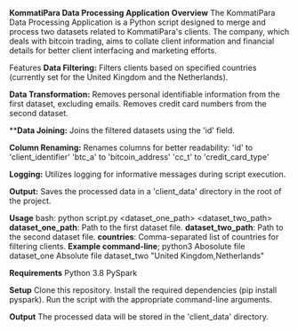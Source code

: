 **KommatiPara Data Processing Application**
**Overview**
The KommatiPara Data Processing Application is a Python script designed to merge and process two datasets related to KommatiPara's clients. The company, which deals with bitcoin trading, aims to collate client information and financial details for better client interfacing and marketing efforts.

Features
**Data Filtering:**
Filters clients based on specified countries (currently set for the United Kingdom and the Netherlands).

**Data Transformation:**
Removes personal identifiable information from the first dataset, excluding emails.
Removes credit card numbers from the second dataset.

****Data Joining:**
Joins the filtered datasets using the 'id' field.

**Column Renaming:**
Renames columns for better readability:
'id' to 'client_identifier'
'btc_a' to 'bitcoin_address'
'cc_t' to 'credit_card_type'

**Logging:**
Utilizes logging for informative messages during script execution.

**Output:**
Saves the processed data in a 'client_data' directory in the root of the project.

**Usage**
bash: python script.py <dataset_one_path> <dataset_two_path> <countries>
**dataset_one_path**: Path to the first dataset file.
**dataset_two_path**: Path to the second dataset file.
**countries**: Comma-separated list of countries for filtering clients.
**Example command-line**; python3 Abosolute file dataset_one  Absolute 
 file dataset_two "United Kingdom,Netherlands"

**Requirements**
Python 3.8
PySpark

**Setup**
Clone this repository.
Install the required dependencies (pip install pyspark).
Run the script with the appropriate command-line arguments.

**Output**
The processed data will be stored in the 'client_data' directory.

